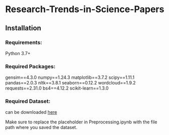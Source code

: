 # Research-Trends-in-Science-Papers

## Installation

### Requirements: 
Python 3.7+

### Required Packages:
gensim==4.3.0
numpy==1.24.3
matplotlib==3.7.2
scipy==1.11.1
pandas==2.0.3
nltk==3.8.1
seaborn==0.12.2
wordcloud==1.9.2
requests==2.31.0
bs4==4.12.2
scikit-learn==1.3.0

### Required Dataset: 
can be downloaded [here](https://www.kaggle.com/Cornell-University/arxiv)

Make sure to replace the placeholder in Preprocessing.ipynb with the file path where you saved the dataset.
